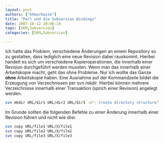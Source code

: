 ```yaml
---
layout: post
authors: ["khmarbaise"]
title: "Perl und die Subversion Bindings"
date: 2007-10-12 10:06:24
tags: [SKM,Subversion]
categories: [SKM,Subversion]

---
```

Ich hatte das Problem, verschiedene Änderungen an einem Repository so zu gestalten, dass lediglich eine neue Revision dabei rauskommt.
Hierbei handelt es sich um verschiedene Kopieroperationen, die innerhalb einer Revision durchgeführt werden mussten.
Wenn man das innerhalb einer Arbeitskopie macht, geht das ohne Probleme. Nur ich wollte das Ganze <b>ohne</b> Arbeitskopie haben.
Eine Ausnahme auf der Kommandzeile bildet die Erzeugung von Verzechnissen per *svn mkdir*. Hierbei können mehrere Verzeichnisse 
innerhalb einer Transaktion (sprich einer Revision) angelegt werden.

```bash
svn mkdir URL/dir1 URL/dir2 URL/dir3 -m"- Create directory structure"
```

Im Grunde sollten die folgenden Befehle zu einer Änderung innerhalb einer Revision führen und nicht wie drei.

```bash
svn copy URL/file1 URL/X/file1
svn copy URL/file2 URL/X/file2
svn copy URL/file3 URL/X/file3
```
